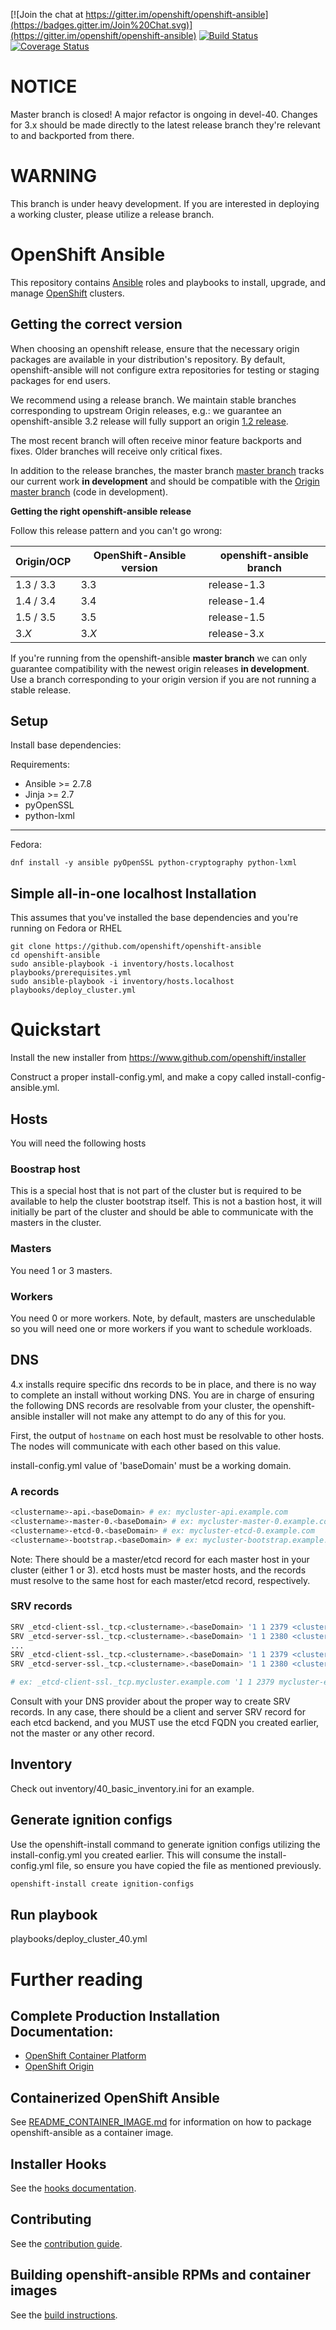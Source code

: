 [![Join the chat at https://gitter.im/openshift/openshift-ansible](https://badges.gitter.im/Join%20Chat.svg)](https://gitter.im/openshift/openshift-ansible)
[![Build Status](https://travis-ci.org/openshift/openshift-ansible.svg?branch=master)](https://travis-ci.org/openshift/openshift-ansible)
[![Coverage Status](https://coveralls.io/repos/github/openshift/openshift-ansible/badge.svg?branch=master)](https://coveralls.io/github/openshift/openshift-ansible?branch=master)

NOTICE
======

Master branch is closed! A major refactor is ongoing in devel-40.
Changes for 3.x should be made directly to the latest release branch they're
relevant to and backported from there.

WARNING
=======

This branch is under heavy development.  If you are interested in deploying a
working cluster, please utilize a release branch.

# OpenShift Ansible

This repository contains [Ansible](https://www.ansible.com/) roles and
playbooks to install, upgrade, and manage
[OpenShift](https://www.openshift.com/) clusters.

## Getting the correct version
When choosing an openshift release, ensure that the necessary origin packages
are available in your distribution's repository.  By default, openshift-ansible
will not configure extra repositories for testing or staging packages for
end users.

We recommend using a release branch. We maintain stable branches
corresponding to upstream Origin releases, e.g.: we guarantee an
openshift-ansible 3.2 release will fully support an origin
[1.2 release](https://github.com/openshift/openshift-ansible/tree/release-1.2).

The most recent branch will often receive minor feature backports and
fixes. Older branches will receive only critical fixes.

In addition to the release branches, the master branch
[master branch](https://github.com/openshift/openshift-ansible/tree/master)
tracks our current work **in development** and should be compatible
with the
[Origin master branch](https://github.com/openshift/origin/tree/master)
(code in development).



**Getting the right openshift-ansible release**

Follow this release pattern and you can't go wrong:

| Origin/OCP    | OpenShift-Ansible version | openshift-ansible branch |
| ------------- | ----------------- |----------------------------------|
| 1.3 / 3.3          | 3.3               | release-1.3 |
| 1.4 / 3.4          | 3.4               | release-1.4 |
| 1.5 / 3.5          | 3.5               | release-1.5 |
| 3.*X*         | 3.*X*             | release-3.x |

If you're running from the openshift-ansible **master branch** we can
only guarantee compatibility with the newest origin releases **in
development**. Use a branch corresponding to your origin version if
you are not running a stable release.


## Setup

Install base dependencies:

Requirements:

- Ansible >= 2.7.8
- Jinja >= 2.7
- pyOpenSSL
- python-lxml

----

Fedora:

```
dnf install -y ansible pyOpenSSL python-cryptography python-lxml
```

## Simple all-in-one localhost Installation
This assumes that you've installed the base dependencies and you're running on
Fedora or RHEL
```
git clone https://github.com/openshift/openshift-ansible
cd openshift-ansible
sudo ansible-playbook -i inventory/hosts.localhost playbooks/prerequisites.yml
sudo ansible-playbook -i inventory/hosts.localhost playbooks/deploy_cluster.yml
```

# Quickstart

Install the new installer from https://www.github.com/openshift/installer

Construct a proper install-config.yml, and make a copy called
install-config-ansible.yml.

## Hosts
You will need the following hosts

### Boostrap host
This is a special host that is not part of the cluster but is required to be
available to help the cluster bootstrap itself.  This is not a bastion host,
it will initially be part of the cluster and should be able to communicate with
the masters in the cluster.

### Masters
You need 1 or 3 masters.

### Workers
You need 0 or more workers.  Note, by default, masters are unschedulable so
you will need one or more workers if you want to schedule workloads.

## DNS
4.x installs require specific dns records to be in place, and there is no way
to complete an install without working DNS.  You are in charge of ensuring the
following DNS records are resolvable from your cluster, the openshift-ansible
installer will not make any attempt to do any of this for you.

First, the output of ```hostname``` on each host must be resolvable to other hosts.
The nodes will communicate with each other based on this value.

install-config.yml value of 'baseDomain' must be a working domain.

### A records
```sh
<clustername>-api.<baseDomain> # ex: mycluster-api.example.com
<clustername>-master-0.<baseDomain> # ex: mycluster-master-0.example.com
<clustername>-etcd-0.<baseDomain> # ex: mycluster-etcd-0.example.com
<clustername>-bootstrap.<baseDomain> # ex: mycluster-bootstrap.example.com
```

Note: There should be a master/etcd record for each master host in your cluster
(either 1 or 3).  etcd hosts must be master hosts, and the records must resolve
to the same host for each master/etcd record, respectively.

### SRV records
```sh
SRV _etcd-client-ssl._tcp.<clustername>.<baseDomain> '1 1 2379 <clustername>-etcd-0.<baseDomain>'
SRV _etcd-server-ssl._tcp.<clustername>.<baseDomain> '1 1 2380 <clustername>-etcd-0.<baseDomain>'
...
SRV _etcd-client-ssl._tcp.<clustername>.<baseDomain> '1 1 2379 <clustername>-etcd-<N-1>.<baseDomain>'
SRV _etcd-server-ssl._tcp.<clustername>.<baseDomain> '1 1 2380 <clustername>-etcd-<N-1>.<baseDomain>'

# ex: _etcd-client-ssl._tcp.mycluster.example.com '1 1 2379 mycluster-etcd-0.example.com'
```

Consult with your DNS provider about the proper way to create SRV records.  In
any case, there should be a client and server SRV record for each etcd backend,
and you MUST use the etcd FQDN you created earlier, not the master or any other
record.

## Inventory
Check out inventory/40_basic_inventory.ini for an example.

## Generate ignition configs
Use the openshift-install command to generate ignition configs utilizing the
install-config.yml you created earlier.  This will consume the install-config.yml
file, so ensure you have copied the file as mentioned previously.

```sh
openshift-install create ignition-configs
```

## Run playbook
playbooks/deploy_cluster_40.yml

# Further reading

## Complete Production Installation Documentation:

- [OpenShift Container Platform](https://docs.openshift.com/container-platform/3.11/install/running_install.html)
- [OpenShift Origin](https://docs.okd.io/latest/install/index.html)

## Containerized OpenShift Ansible

See [README_CONTAINER_IMAGE.md](README_CONTAINER_IMAGE.md) for information on how to package openshift-ansible as a container image.

## Installer Hooks

See the [hooks documentation](HOOKS.md).

## Contributing

See the [contribution guide](CONTRIBUTING.md).

## Building openshift-ansible RPMs and container images

See the [build instructions](BUILD.md).
